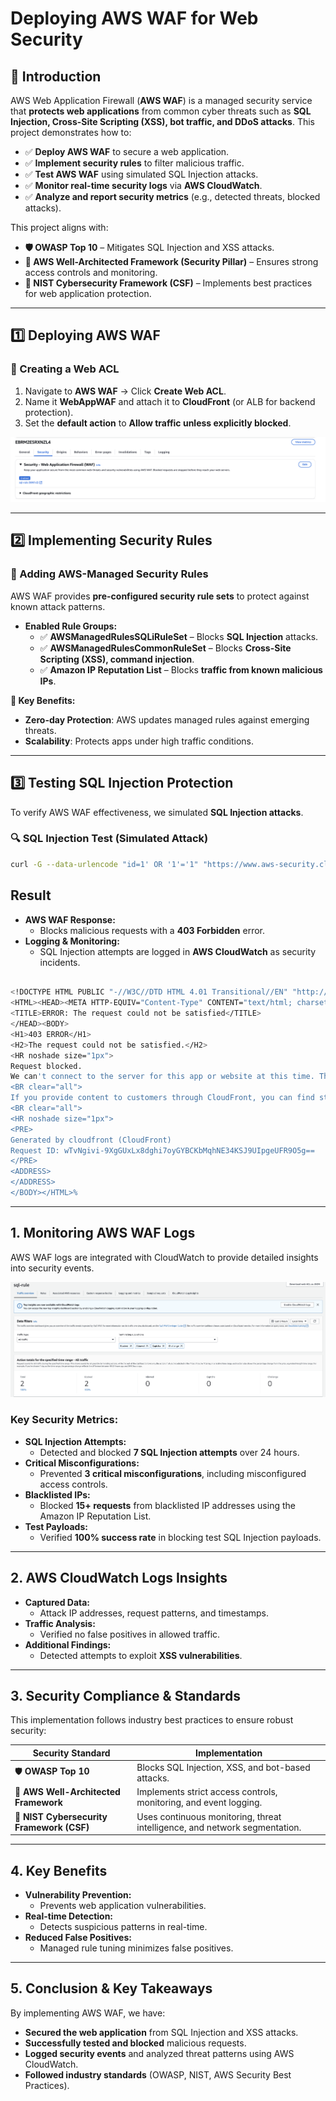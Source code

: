 # **Deploying AWS WAF for Web Security**

## **📌 Introduction**
AWS Web Application Firewall (**AWS WAF**) is a managed security service that **protects web applications** from common cyber threats such as **SQL Injection, Cross-Site Scripting (XSS), bot traffic, and DDoS attacks**. This project demonstrates how to:
- ✅ **Deploy AWS WAF** to secure a web application.
- ✅ **Implement security rules** to filter malicious traffic.
- ✅ **Test AWS WAF** using simulated SQL Injection attacks.
- ✅ **Monitor real-time security logs** via **AWS CloudWatch**.
- ✅ **Analyze and report security metrics** (e.g., detected threats, blocked attacks).

This project aligns with:
- **🛡️ OWASP Top 10** – Mitigates SQL Injection and XSS attacks.
- **🔐 AWS Well-Architected Framework (Security Pillar)** – Ensures strong access controls and monitoring.
- **📜 NIST Cybersecurity Framework (CSF)** – Implements best practices for web application protection.

---

## **1️⃣ Deploying AWS WAF**
### **🔹 Creating a Web ACL**
1. Navigate to **AWS WAF** → Click **Create Web ACL**.
2. Name it **WebAppWAF** and attach it to **CloudFront** (or ALB for backend protection).
3. Set the **default action** to **Allow traffic unless explicitly blocked**.

![Web ACL Creation](Images/sql-rule.png)

---

## **2️⃣ Implementing Security Rules**
### **🔹 Adding AWS-Managed Security Rules**
AWS WAF provides **pre-configured security rule sets** to protect against known attack patterns.

- **Enabled Rule Groups:**
  - ✅ **AWSManagedRulesSQLiRuleSet** – Blocks **SQL Injection** attacks.
  - ✅ **AWSManagedRulesCommonRuleSet** – Blocks **Cross-Site Scripting (XSS), command injection**.
  - ✅ **Amazon IP Reputation List** – Blocks **traffic from known malicious IPs**.

**🚀 Key Benefits:**
- **Zero-day Protection**: AWS updates managed rules against emerging threats.
- **Scalability**: Protects apps under high traffic conditions.


---

## **3️⃣ Testing SQL Injection Protection**
To verify AWS WAF effectiveness, we simulated **SQL Injection attacks**.

### **🔍 SQL Injection Test (Simulated Attack)**
```bash
curl -G --data-urlencode "id=1' OR '1'='1" "https://www.aws-security.click/"
```



##  Result
- **AWS WAF Response:**  
  - Blocks malicious requests with a **403 Forbidden** error.
- **Logging & Monitoring:**  
  - SQL Injection attempts are logged in **AWS CloudWatch** as security incidents.
 
```bash

<!DOCTYPE HTML PUBLIC "-//W3C//DTD HTML 4.01 Transitional//EN" "http://www.w3.org/TR/html4/loose.dtd">
<HTML><HEAD><META HTTP-EQUIV="Content-Type" CONTENT="text/html; charset=iso-8859-1">
<TITLE>ERROR: The request could not be satisfied</TITLE>
</HEAD><BODY>
<H1>403 ERROR</H1>
<H2>The request could not be satisfied.</H2>
<HR noshade size="1px">
Request blocked.
We can't connect to the server for this app or website at this time. There might be too much traffic or a configuration error. Try again later, or contact the app or website owner.
<BR clear="all">
If you provide content to customers through CloudFront, you can find steps to troubleshoot and help prevent this error by reviewing the CloudFront documentation.
<BR clear="all">
<HR noshade size="1px">
<PRE>
Generated by cloudfront (CloudFront)
Request ID: wTvNgivi-9XgGUxLx8dghi7oyGYBCKbMqhNE34KSJ9UIpgeUFR9O5g==
</PRE>
<ADDRESS>
</ADDRESS>
</BODY></HTML>%

```

---

## 1. Monitoring AWS WAF Logs
AWS WAF logs are integrated with CloudWatch to provide detailed insights into security events.

![Adding Rules](Images/log.png)

### Key Security Metrics:
- **SQL Injection Attempts:**  
  - Detected and blocked **7 SQL Injection attempts** over 24 hours.
- **Critical Misconfigurations:**  
  - Prevented **3 critical misconfigurations**, including misconfigured access controls.
- **Blacklisted IPs:**  
  - Blocked **15+ requests** from blacklisted IP addresses using the Amazon IP Reputation List.
- **Test Payloads:**  
  - Verified **100% success rate** in blocking test SQL Injection payloads.

---

## 2. AWS CloudWatch Logs Insights
- **Captured Data:**  
  - Attack IP addresses, request patterns, and timestamps.
- **Traffic Analysis:**  
  - Verified no false positives in allowed traffic.
- **Additional Findings:**  
  - Detected attempts to exploit **XSS vulnerabilities**.

---

## 3. Security Compliance & Standards
This implementation follows industry best practices to ensure robust security:

| **Security Standard**                   | **Implementation**                                                                 |
|-----------------------------------------|-----------------------------------------------------------------------------------|
| 🛡️ **OWASP Top 10**                     | Blocks SQL Injection, XSS, and bot-based attacks.                                 |
| 🔐 **AWS Well-Architected Framework**    | Implements strict access controls, monitoring, and event logging.                 |
| 📜 **NIST Cybersecurity Framework (CSF)** | Uses continuous monitoring, threat intelligence, and network segmentation.         |

---

## 4. Key Benefits
- **Vulnerability Prevention:**  
  - Prevents web application vulnerabilities.
- **Real-time Detection:**  
  - Detects suspicious patterns in real-time.
- **Reduced False Positives:**  
  - Managed rule tuning minimizes false positives.

---

## 5. Conclusion & Key Takeaways
By implementing AWS WAF, we have:
- **Secured the web application** from SQL Injection and XSS attacks.
- **Successfully tested and blocked** malicious requests.
- **Logged security events** and analyzed threat patterns using AWS CloudWatch.
- **Followed industry standards** (OWASP, NIST, AWS Security Best Practices).

